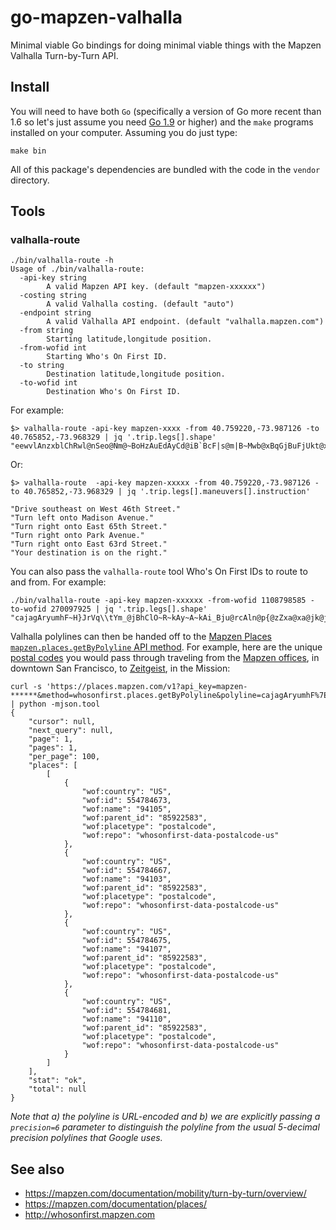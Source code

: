 # go-mapzen-valhalla

Minimal viable Go bindings for doing minimal viable things with the Mapzen Valhalla Turn-by-Turn API.

## Install

You will need to have both `Go` (specifically a version of Go more recent than 1.6 so let's just assume you need [Go 1.9](https://golang.org/dl/) or higher) and the `make` programs installed on your computer. Assuming you do just type:

```
make bin
```

All of this package's dependencies are bundled with the code in the `vendor` directory.

## Tools

### valhalla-route

```
./bin/valhalla-route -h
Usage of ./bin/valhalla-route:
  -api-key string
    	A valid Mapzen API key. (default "mapzen-xxxxxx")
  -costing string
    	A valid Valhalla costing. (default "auto")
  -endpoint string
    	A valid Valhalla API endpoint. (default "valhalla.mapzen.com")
  -from string
    	Starting latitude,longitude position.
  -from-wofid int
    	Starting Who's On First ID.
  -to string
    	Destination latitude,longitude position.
  -to-wofid int
    	Destination Who's On First ID.
```

For example:

```
$> valhalla-route -api-key mapzen-xxxx -from 40.759220,-73.987126 -to 40.765852,-73.968329 | jq '.trip.legs[].shape'
"eewvlAnzxblChRwl@nSeo@Nm@~BoHzAuEdAyCd@iB`BcF|s@m|B~Mwb@xBqGjBuFjUkt@xv@qcChBcGbBsFfc@ytAzAeFyCiBsPkL_OmJyf@a\\af@s[i\\}SmEyCkBkAaC{AmTuNyLaIqb@wXiBkAaCiBqQkLaHuEaCyAqB{AiC{Ao^kViBkAyB{AoSwMeJcGsBkA_CkBqRgMyGgEuEwCoXaRuO}Jyb@eYcFgD{e@c[yGuE_TyMaHuEye@q[{B{Am^{UqB{Aqb@wXqB{AyBkAu^kVyB{AyBkAo^kVyByAjAwD|c@gvAbf@r[ze@b[oIfX"
```

Or:

```
$> valhalla-route  -api-key mapzen-xxxxx -from 40.759220,-73.987126 -to 40.765852,-73.968329 | jq '.trip.legs[].maneuvers[].instruction'

"Drive southeast on West 46th Street."
"Turn left onto Madison Avenue."
"Turn right onto East 65th Street."
"Turn right onto Park Avenue."
"Turn right onto East 63rd Street."
"Your destination is on the right."
```

You can also pass the `valhalla-route` tool Who's On First IDs to route to and from. For example:

```
./bin/valhalla-route -api-key mapzen-xxxxxx -from-wofid 1108798585 -to-wofid 270097925 | jq '.trip.legs[].shape'
"cajagAryumhF~H}JrVq\\tYm_@jBhClO~R~kAy~A~kAi_Bju@rcAln@p{@zZxa@xa@jk@jG]dELvDl@zE|@tExA|ExBzEfDzFfErFbFpGpG`H`HzG~HhWb\\|DbFvHlJze@nh@|JvN|JtOdJtOnIvNfItOdcAzqBlEzL~C`HnDpGjF~HrF`HbGpHvH~HfI~HpHrG~HpGvIbGfX`RnDfC~CxCnCvCxCdEnCvDjBtEbAdEl@bF`Bb\\l@~HdAxLrKvNzd@bo@hRhWx\\de@p\\dd@`R{VtO_Sli@_r@tn@o}@~NoStEuE|NeO~HsFzLsFhL]bR}@fg@yBnS}@zPk@li@iC~SkAbAfc@dAng@`Bbp@jBdx@pB`|@pB`{@fS{@"
```

Valhalla polylines can then be handed off to the [Mapzen Places `mapzen.places.getByPolyline` API method](https://mapzen.com/documentation/places/methods/#mapzen.places.getByPolyline). For example, here are the unique [postal codes](https://whosonfirst.mapzen.com/spelunker/placetypes/postalcode) you would pass through traveling from the [Mapzen offices](https://places.mapzen.com/id/1108798585/), in downtown San Francisco, to [Zeitgeist](https://places.mapzen.com/id/270097925), in the Mission:

```
curl -s 'https://places.mapzen.com/v1?api_key=mapzen-******&method=whosonfirst.places.getByPolyline&polyline=cajagAryumhF%7EH%7DJrVq%5CtYm_%40jBhClO%7ER%7EkAy%7EA%7EkAi_Bju%40rcAln%40p%7B%40zZxa%40xa%40jk%40jG%5DdELvDl%40zE%7C%40tExA%7CExBzEfDzFfErFbFpGpG%60H%60HzG%7EHhWb%5C%7CDbFvHlJze%40nh%40%7CJvN%7CJtOdJtOnIvNfItOdcAzqBlEzL%7EC%60HnDpGjF%7EHrF%60HbGpHvH%7EHfI%7EHp%5C+HrG%7EHpGvIbGfX%60RnDfC%7ECxCnCvCxCdEnCvDjBtEbAdEl%40bF%60Bb%5Cl%40%7EHdAxLrKvNzd%40bo%40hRhWx%5Cde%40p%5Cdd%40%60R%7BVtO_Sli%40_r%40tn%40o%7D%40%7ENoStEuE%7CNeO%7EHsFzLsFhL%5DbR%7D%40fg%40yBnS%7D%40zPk%40li%40iC%7ESkAbAfc%40dAng%40%60Bbp%40jBdx%40pB%60%7C%40pB%60%7B%40fS%7B%40&precision=6&unique=1&placetype=postalcode' | python -mjson.tool
{
    "cursor": null,
    "next_query": null,
    "page": 1,
    "pages": 1,
    "per_page": 100,
    "places": [
        [
            {
                "wof:country": "US",
                "wof:id": 554784673,
                "wof:name": "94105",
                "wof:parent_id": "85922583",
                "wof:placetype": "postalcode",
                "wof:repo": "whosonfirst-data-postalcode-us"
            },
            {
                "wof:country": "US",
                "wof:id": 554784667,
                "wof:name": "94103",
                "wof:parent_id": "85922583",
                "wof:placetype": "postalcode",
                "wof:repo": "whosonfirst-data-postalcode-us"
            },
            {
                "wof:country": "US",
                "wof:id": 554784675,
                "wof:name": "94107",
                "wof:parent_id": "85922583",
                "wof:placetype": "postalcode",
                "wof:repo": "whosonfirst-data-postalcode-us"
            },
            {
                "wof:country": "US",
                "wof:id": 554784681,
                "wof:name": "94110",
                "wof:parent_id": "85922583",
                "wof:placetype": "postalcode",
                "wof:repo": "whosonfirst-data-postalcode-us"
            }
        ]
    ],
    "stat": "ok",
    "total": null
}
```

_Note that a) the polyline is URL-encoded and b) we are explicitly passing a `precision=6` parameter to distinguish the polyline from the usual 5-decimal precision polylines that Google uses._

## See also

* https://mapzen.com/documentation/mobility/turn-by-turn/overview/
* https://mapzen.com/documentation/places/
* http://whosonfirst.mapzen.com

